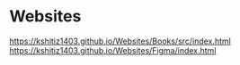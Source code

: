 # Websites

https://kshitiz1403.github.io/Websites/Books/src/index.html
https://kshitiz1403.github.io/Websites/Figma/index.html

